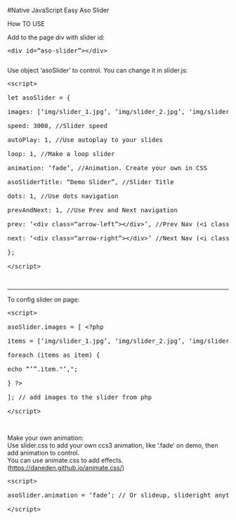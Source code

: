 #Native JavaScript Easy Aso Slider
<p>How TO USE</p>
<p>Add to the page div with slider id:
  <pre>&lt;div id=“aso-slider”&gt;&lt;/div&gt;</p></pre>
<p>Use object ‘asoSlider’ to control. You can change it in slider.js:<br>
  <pre>
&lt;script&gt;<br>
let asoSlider = {<br>
images: [‘img/slider_1.jpg’, ‘img/slider_2.jpg’, ‘img/slider_3.jpg’, ‘img/slider_4.jpg’,], //links to your img<br>
speed: 3000, //Slider speed<br>
autoPlay: 1, //Use autoplay to your slides<br>
loop: 1, //Make a loop slider<br>
animation: ‘fade’, //Animation. Create your own in CSS<br>
asoSliderTitle: “Demo Slider”, //Slider Title<br>
dots: 1, //Use dots navigation<br>
prevAndNext: 1, //Use Prev and Next navigation<br>
prev: ‘&lt;div class=“arrow-left”&gt;&lt;/div&gt;’, //Prev Nav (&lt;i class=“fas fa-arrow-left”&gt;&lt;/i&gt;)<br>
next: ‘&lt;div class=“arrow-right”&gt;&lt;/div&gt;’ //Next Nav (&lt;i class=“fas fa-arrow-right”&gt;&lt;/i&gt;)<br>
};<br>
&lt;/script&gt;</p>
</pre>
<hr>
<p>To config slider on page:<br>
  <pre>
&lt;script&gt;<br>
asoSlider.images = [ &lt;?php<br>
items = [‘img/slider_1.jpg’, ‘img/slider_2.jpg’, ‘img/slider_3.jpg’, ‘img/slider_4.jpg’];<br>
foreach (items as item) {<br>
echo “’”.item.&quot;’,&quot;;<br>
} ?&gt;<br>
]; // add images to the slider from php<br>
&lt;/script&gt;</p>
</pre>
<p>Make your own animation:<br>
Use slider.css to add your own ccs3 animation, like ‘.fade’ on demo, then add animation to control.<br>
You can use animate.css to add effects. (<a href="https://daneden.github.io/animate.css/">https://daneden.github.io/animate.css/</a>)<br>
  <pre>
&lt;script&gt;<br>
asoSlider.animation = ‘fade’; // Or slideup, slideright anything you add to css.<br>
&lt;/script&gt;</p>
</pre>
